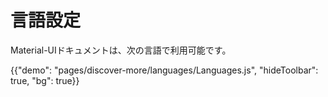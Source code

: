 # 言語設定

<p class="description">Material-UIドキュメントは、次の言語で利用可能です。</p>

{{"demo": "pages/discover-more/languages/Languages.js", "hideToolbar": true, "bg": true}}

